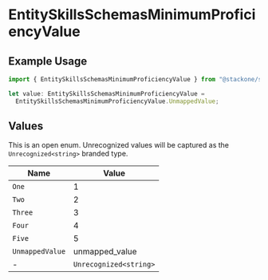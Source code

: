 # EntitySkillsSchemasMinimumProficiencyValue

## Example Usage

```typescript
import { EntitySkillsSchemasMinimumProficiencyValue } from "@stackone/stackone-client-ts/sdk/models/shared";

let value: EntitySkillsSchemasMinimumProficiencyValue =
  EntitySkillsSchemasMinimumProficiencyValue.UnmappedValue;
```

## Values

This is an open enum. Unrecognized values will be captured as the `Unrecognized<string>` branded type.

| Name                   | Value                  |
| ---------------------- | ---------------------- |
| `One`                  | 1                      |
| `Two`                  | 2                      |
| `Three`                | 3                      |
| `Four`                 | 4                      |
| `Five`                 | 5                      |
| `UnmappedValue`        | unmapped_value         |
| -                      | `Unrecognized<string>` |